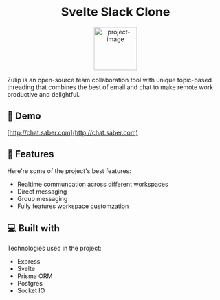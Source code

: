 <h1 align="center" id="title">Svelte Slack Clone</h1>

<p align="center"><img src="https://webrevived.s3.amazonaws.com/images/wr_logo.png" width="100px" alt="project-image"></p>

<p id="description">Zulip is an open-source team collaboration tool with unique topic-based threading that combines the best of email and chat to make remote work productive and delightful.</p>

<h2>🚀 Demo</h2>

[http://chat.saber.com](http://chat.saber.com)

  
  
<h2>🧐 Features</h2>

Here're some of the project's best features:

*   Realtime communcation across different workspaces
*   Direct messaging
*   Group messaging
*   Fully features workspace customzation
  
  
<h2>💻 Built with</h2>

Technologies used in the project:

*   Express
*   Svelte
*   Prisma ORM
*   Postgres
*   Socket IO
